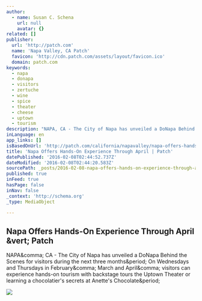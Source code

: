 ```yaml
---
author:
  - name: Susan C. Schena
    url: null
    avatar: {}
related: []
publisher:
  url: 'http://patch.com'
  name: 'Napa Valley, CA Patch'
  favicon: 'http://cdn.patch.com/assets/layout/favicon.ico'
  domain: patch.com
keywords:
  - napa
  - donapa
  - visitors
  - zertuche
  - wine
  - spice
  - theater
  - cheese
  - uptown
  - tourism
description: "NAPA, CA - The City of Napa has unveiled a DoNapa Behind the Scenes for visitors during the next three months. On Wednesdays and Thursdays in February, March and April, visitors can experience hands-on tourism with backstage tours the Uptown Theater or learning a chocolatier's secrets at Anette's Chocolate."
inLanguage: en
app_links: []
isBasedOnUrl: 'http://patch.com/california/napavalley/napa-offers-hands-experience-through-april'
title: 'Napa Offers Hands-On Experience Through April | Patch'
datePublished: '2016-02-08T02:44:52.737Z'
dateModified: '2016-02-08T02:44:20.583Z'
sourcePath: _posts/2016-02-08-napa-offers-hands-on-experience-through-april-or-patch.md
published: true
inFeed: true
hasPage: false
inNav: false
_context: 'http://schema.org'
_type: MediaObject

---
```

<article style=""><h1>Napa Offers Hands-On Experience Through April &amp;vert; Patch</h1><p>NAPA&amp;comma; CA - The City of Napa has unveiled a DoNapa Behind the Scenes for visitors during the next three months&amp;period; On Wednesdays and Thursdays in February&amp;comma; March and April&amp;comma; visitors can experience hands-on tourism with backstage tours the Uptown Theater or learning a chocolatier's secrets at Anette's Chocolate&amp;period;</p><img src="http://cdn.patch.com/users/22511888/2016/02/T800x600/20160256b61b38af5de.jpg" /></article>